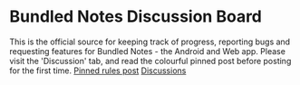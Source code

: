 # Bundled Notes Discussion Board

This is the official source for keeping track of progress, reporting bugs and requesting features for Bundled Notes - the Android and Web app. Please visit the 'Discussion' tab, and read the colourful pinned post before posting for the first time.
[Pinned rules post](https://github.com/xaviertobin/Bundled-Notes-Issue-Feature-Board/discussions/31)
[Discussions](https://github.com/xaviertobin/Bundled-Notes-Issue-Feature-Board/discussions)

